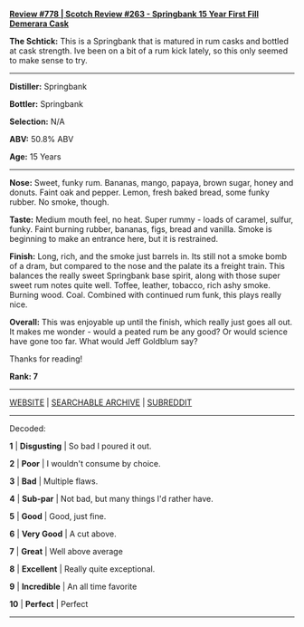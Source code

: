 
[**Review #778 | Scotch Review #263 - Springbank 15 Year First Fill Demerara Cask**]( https://t8ke.review/review-778-springbank-15yr-demerara-rum-cask/)

**The Schtick:** This is a Springbank that is matured in rum casks and bottled at cask strength. Ive been on a bit of a rum kick lately, so this only seemed to make sense to try. 

-----

**Distiller:** Springbank 

**Bottler:** Springbank

**Selection:** N/A

**ABV:** 50.8% ABV

**Age:** 15 Years 

-----

**Nose:**  Sweet, funky rum. Bananas, mango, papaya, brown sugar, honey and donuts. Faint oak and pepper. Lemon, fresh baked bread, some funky rubber. No smoke, though. 

**Taste:** Medium mouth feel, no heat. Super rummy - loads of caramel, sulfur, funky. Faint burning rubber, bananas, figs, bread and vanilla. Smoke is beginning to make an entrance here, but it is restrained. 

**Finish:** Long, rich, and the smoke just barrels in. Its still not a smoke bomb of a dram, but compared to the nose and the palate its a freight train. This balances the really sweet Springbank base spirit, along with those super sweet rum notes quite well. Toffee, leather, tobacco, rich ashy smoke. Burning wood. Coal. Combined with continued rum funk, this plays really nice. 

**Overall:** This was enjoyable up until the finish, which really just goes all out. It makes me wonder - would a peated rum be any good? Or would science have gone too far. What would Jeff Goldblum say?

Thanks for reading!

**Rank: 7**



-----

[WEBSITE](https://t8ke.review) | [SEARCHABLE ARCHIVE](https://t8ke.review/review-archive/) | [SUBREDDIT](https://reddit.com/r/t8kereviews)

-----

Decoded:

**1** | **Disgusting** | So bad I poured it out.

**2** | **Poor** | I wouldn't consume by choice.

**3** | **Bad** | Multiple flaws.

**4** | **Sub-par** | Not bad, but many things I'd rather have.

**5** | **Good** | Good, just fine.

**6** | **Very Good** | A cut above.

**7** | **Great** | Well above average

**8** | **Excellent** | Really quite exceptional.

**9** | **Incredible** | An all time favorite

**10** | **Perfect** | Perfect

----

